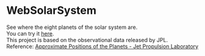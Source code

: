 # WebSolarSystem
See where the eight planets of the solar system are.<br>
You can try it [here](https://byelihua.github.io/WebSolarSystem/).<br>
This project is based on the observational data released by JPL.<br>
Reference: [Approximate Positions of the Planets - Jet Propulsion Laboratory](https://ssd.jpl.nasa.gov/planets/approx_pos.html)

